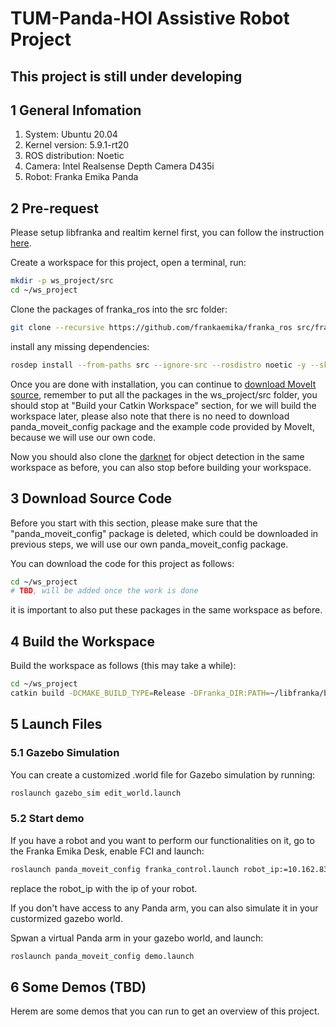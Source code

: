 # TUM-Panda-HOI Assistive Robot Project

## This project is still under developing

## 1 General Infomation

1. System: Ubuntu 20.04
2. Kernel version: 5.9.1-rt20
3. ROS distribution: Noetic
4. Camera: Intel Realsense Depth Camera D435i
5. Robot: Franka Emika Panda

## 2 Pre-request

Please setup libfranka and realtim kernel first, you can follow the instruction [here](https://frankaemika.github.io/docs/installation_linux.html).

Create a workspace for this project, open a terminal, run:

```bash
mkdir -p ws_project/src
cd ~/ws_project
```

Clone the packages of franka_ros into the src folder:

```bash
git clone --recursive https://github.com/frankaemika/franka_ros src/franka_ros
```

install any missing dependencies:

```bash
rosdep install --from-paths src --ignore-src --rosdistro noetic -y --skip-keys libfranka
```

Once you are done with installation, you can continue to [download MoveIt source](https://ros-planning.github.io/moveit_tutorials/doc/getting_started/getting_started.html), remember to put all the packages in the ws_project/src folder, you should stop at "Build your Catkin Workspace" section, for we will build the workspace later, please also note that there is no need to download panda_moveit_config package and the example code provided by MoveIt, because we will use our own code.

Now you should also clone the [darknet](https://github.com/leggedrobotics/darknet_ros) for object detection in the same workspace as before, you can also stop before building your workspace.

## 3 Download Source Code

Before you start with this section, please make sure that the "panda_moveit_config" package is deleted, which could be downloaded in previous steps, we will use our own panda_moveit_config package.

You can download the code for this project as follows:

```bash
cd ~/ws_project
# TBD, will be added once the work is done
```

it is important to also put these packages in the same workspace as before.

## 4 Build the Workspace

Build the workspace as follows (this may take a while):

```bash
cd ~/ws_project
catkin build -DCMAKE_BUILD_TYPE=Release -DFranka_DIR:PATH=~/libfranka/build
```

## 5 Launch Files

### 5.1 Gazebo Simulation

   You can create a customized .world file for Gazebo simulation by running:

   ```bash
   roslaunch gazebo_sim edit_world.launch
   ```

### 5.2 Start demo

If you have a robot and you want to perform our functionalities on it, go to the Franka Emika Desk, enable FCI and launch:

```bash
roslaunch panda_moveit_config franka_control.launch robot_ip:=10.162.83.121
```

replace the robot_ip with the ip of your robot.

If you don't have access to any Panda arm, you can also simulate it in your custormized gazebo world.

Spwan a virtual Panda arm in your gazebo world, and launch:

```bash
roslaunch panda_moveit_config demo.launch
```

## 6 Some Demos (TBD)

Herem are some demos that you can run to get an overview of this project.

